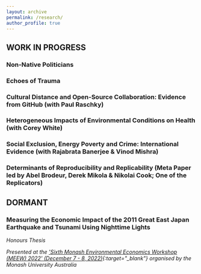 ```yaml
---
layout: archive
permalink: /research/
author_profile: true
---
```

## WORK IN PROGRESS ##

### Non-Native Politicians ###

### Echoes of Trauma ###

### Cultural Distance and Open-Source Collaboration: Evidence from GitHub (with Paul Raschky) ###

### Heterogeneous Impacts of Environmental Conditions on Health (with Corey White) ###

### Social Exclusion, Energy Poverty and Crime: International Evidence (with Rajabrata Banerjee & Vinod Mishra) ###

### Determinants of Reproducibility and Replicability (Meta Paper led by Abel Brodeur, Derek Mikola & Nikolai Cook; One of the Replicators) ###

## DORMANT ##
### Measuring the Economic Impact of the 2011 Great East Japan Earthquake and Tsunami Using Nighttime Lights ###
*Honours Thesis*

*Presented at the ['Sixth Monash Environmental Economics Workshop (MEEW) 2022' (December 7 - 8, 2022)](https://www.monash.edu/business/meew2022){:target="_blank"} organised by the Monash University Australia*